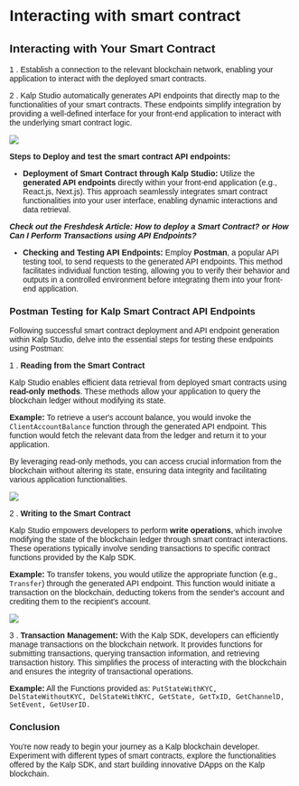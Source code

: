 <style> body {  font-family: "Source Sans 3", sans-serif!important; }</style>
<link href="https://fonts.googleapis.com/css2?family=Source+Sans+3:ital,wght@0,200..900;1,200..900&display=swap" rel="stylesheet">    <link rel="stylesheet" href="https://fonts.googleapis.com/icon?family=Material+Icons">



# Interacting with smart contract

## Interacting with Your Smart Contract

1 .  Establish a connection to the relevant blockchain network, enabling your application to interact with the deployed smart contracts.
    
2 .  Kalp Studio automatically generates API endpoints that directly map to the functionalities of your smart contracts. These endpoints simplify integration by providing a well-defined interface for your front-end application to interact with the underlying smart contract logic.
    

![](https://docs.kalp.studio/~gitbook/image?url=https%3A%2F%2F1148605496-files.gitbook.io%2F%7E%2Ffiles%2Fv0%2Fb%2Fgitbook-x-prod.appspot.com%2Fo%2Fspaces%252F4gkv2XhY4CmWY6Vp0djW%252Fuploads%252FqiwHL2upkYXuK1J5hOkj%252Fimage.png%3Falt%3Dmedia%26token%3D62ae86a4-be33-4967-ba27-10d53c83cc06&width=768&dpr=4&quality=100&sign=37894c01&sv=1)

**Steps to Deploy and test the smart contract API endpoints:**

-   **Deployment of Smart Contract through Kalp Studio:**  Utilize the  **generated API endpoints**  directly within your front-end application (e.g., React.js, Next.js). This approach seamlessly integrates smart contract functionalities into your user interface, enabling dynamic interactions and data retrieval.

_**Check out the Freshdesk Article: How to deploy a Smart Contract? or How Can I Perform Transactions using API Endpoints?**_

-   **Checking and Testing API Endpoints:**  Employ  **Postman**, a popular API testing tool, to send requests to the generated API endpoints. This method facilitates individual function testing, allowing you to verify their behavior and outputs in a controlled environment before integrating them into your front-end application.

### Postman Testing for Kalp Smart Contract API Endpoints

Following successful smart contract deployment and API endpoint generation within Kalp Studio, delve into the essential steps for testing these endpoints using Postman:

1 .  **Reading from the Smart Contract**

Kalp Studio enables efficient data retrieval from deployed smart contracts using  **read-only methods**. These methods allow your application to query the blockchain ledger without modifying its state.

**Example:**  To retrieve a user's account balance, you would invoke the  `ClientAccountBalance`  function through the generated API endpoint. This function would fetch the relevant data from the ledger and return it to your application.

By leveraging read-only methods, you can access crucial information from the blockchain without altering its state, ensuring data integrity and facilitating various application functionalities.

![](https://docs.kalp.studio/~gitbook/image?url=https:%2F%2F1878384301-files.gitbook.io%2F%7E%2Ffiles%2Fv0%2Fb%2Fgitbook-x-prod.appspot.com%2Fo%2Fspaces%252FzAA5Z6u1ZyGAxXbYfExA%252Fuploads%252FNATG3RRR7caPNDnYHXR7%252Fimage.png%3Falt=media%26token=6d668021-fdbd-4411-a2c8-e3f386942e0c&width=768&dpr=4&quality=100&sign=b76bc179a9ccf97d5e05eb20111a1800b0b5710b06a4e37f9f8bcde2fedf8c3d)

2 .  **Writing to the Smart Contract**

Kalp Studio empowers developers to perform  **write operations**, which involve modifying the state of the blockchain ledger through smart contract interactions. These operations typically involve sending transactions to specific contract functions provided by the Kalp SDK.

**Example:**  To transfer tokens, you would utilize the appropriate function (e.g.,  `Transfer`) through the generated API endpoint. This function would initiate a transaction on the blockchain, deducting tokens from the sender's account and crediting them to the recipient's account.

![](https://docs.kalp.studio/~gitbook/image?url=https:%2F%2F1878384301-files.gitbook.io%2F%7E%2Ffiles%2Fv0%2Fb%2Fgitbook-x-prod.appspot.com%2Fo%2Fspaces%252FzAA5Z6u1ZyGAxXbYfExA%252Fuploads%252F1fBniQn95GWxLjvZZWx6%252Fimage.png%3Falt=media%26token=83f316de-10ef-493d-ad30-c90c3c1a65e1&width=768&dpr=4&quality=100&sign=ef568bc9a851d7f8b9d061d290f6e747b2cde5283aa36d080a5915ee7f93e2aa)

3 .  **Transaction Management:**  With the Kalp SDK, developers can efficiently manage transactions on the blockchain network. It provides functions for submitting transactions, querying transaction information, and retrieving transaction history. This simplifies the process of interacting with the blockchain and ensures the integrity of transactional operations.

**Example:**  All the Functions provided as:  `PutStateWithKYC, DelStateWithoutKYC, DelStateWithKYC, GetState, GetTxID, GetChannelD, SetEvent, GetUserID.`

### Conclusion

You're now ready to begin your journey as a Kalp blockchain developer. Experiment with different types of smart contracts, explore the functionalities offered by the Kalp SDK, and start building innovative DApps on the Kalp blockchain.